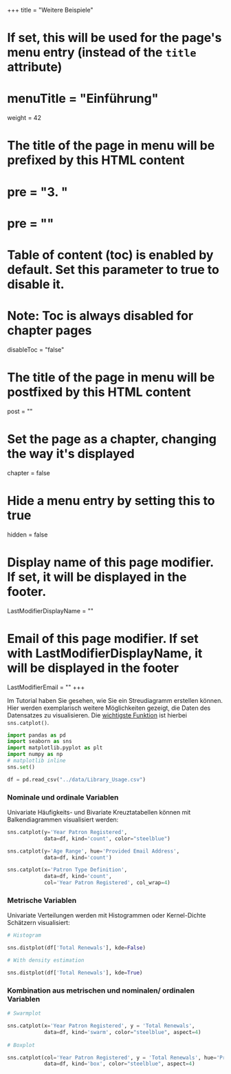 +++
title = "Weitere Beispiele"
# If set, this will be used for the page's menu entry (instead of the `title` attribute)
# menuTitle = "Einführung"
weight = 42
# The title of the page in menu will be prefixed by this HTML content
# pre = "<b>3. </b>"
# pre = "<i class='fab fa-github'></i>"
# Table of content (toc) is enabled by default. Set this parameter to true to disable it.
# Note: Toc is always disabled for chapter pages
disableToc = "false"

# The title of the page in menu will be postfixed by this HTML content
post = ""
# Set the page as a chapter, changing the way it's displayed
chapter = false
# Hide a menu entry by setting this to true
hidden = false
# Display name of this page modifier. If set, it will be displayed in the footer.
LastModifierDisplayName = ""
# Email of this page modifier. If set with LastModifierDisplayName, it will be displayed in the footer
LastModifierEmail = ""
+++

Im Tutorial haben Sie gesehen, wie Sie ein Streudiagramm erstellen können. Hier werden exemplarisch weitere Möglichkeiten gezeigt, die Daten des Datensatzes zu visualisieren. Die [wichtigste Funktion](https://seaborn.pydata.org/generated/seaborn.catplot.html#seaborn.catplot) ist hierbei `sns.catplot()`.

```python
import pandas as pd
import seaborn as sns
import matplotlib.pyplot as plt
import numpy as np
# matplotlib inline
sns.set()

df = pd.read_csv("../data/Library_Usage.csv")

```

### Nominale und ordinale Variablen


Univariate Häufigkeits- und Bivariate Kreuztatabellen können mit Balkendiagrammen visualisiert werden:


```python
sns.catplot(y='Year Patron Registered',
            data=df, kind='count', color="steelblue")
```


```python
sns.catplot(y='Age Range', hue='Provided Email Address', 
            data=df, kind='count')
```


```python
sns.catplot(x='Patron Type Definition', 
            data=df, kind='count', 
            col='Year Patron Registered', col_wrap=4)
```


### Metrische Variablen

Univariate Verteilungen werden mit Histogrammen oder Kernel-Dichte Schätzern visualisiert:

```python
# Histogram

sns.distplot(df['Total Renewals'], kde=False)

# With density estimation

sns.distplot(df['Total Renewals'], kde=True)

```


### Kombination aus metrischen und nominalen/ ordinalen Variablen


```python
# Swarmplot

sns.catplot(x='Year Patron Registered', y = 'Total Renewals',
            data=df, kind='swarm', color="steelblue", aspect=4)
            
# Boxplot

sns.catplot(col='Year Patron Registered', y = 'Total Renewals', hue='Provided Email Address',
            data=df, kind='box', color="steelblue", aspect=4)
```










